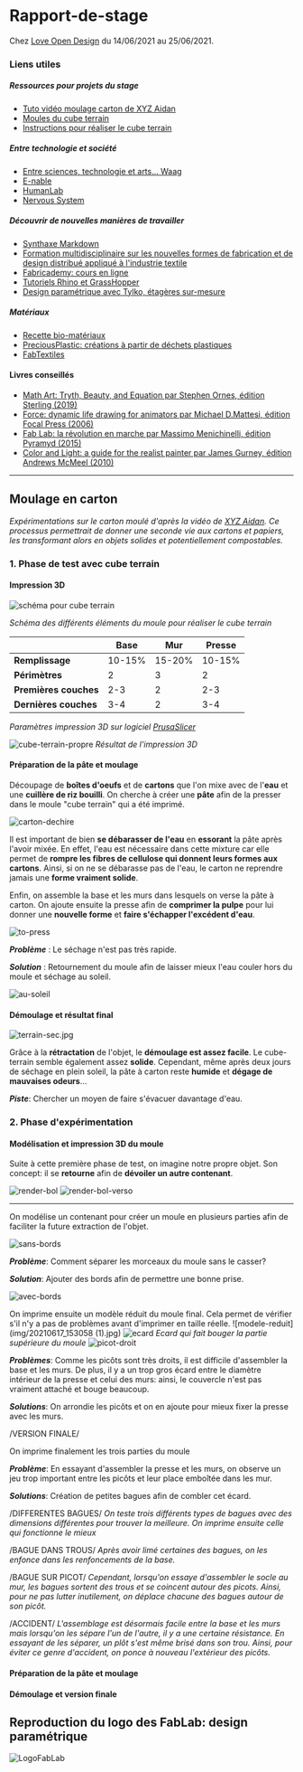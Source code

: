 # Rapport-de-stage
Chez [Love Open Design](https://love-open-design.com/) du 14/06/2021 au 25/06/2021.

### Liens utiles
##### Ressources pour projets du stage
- [Tuto vidéo moulage carton de XYZ Aidan](https://www.youtube.com/watch?v=0ItPfhx3ulw)
- [Moules du cube terrain](https://www.thingiverse.com/thing:3912997)
- [Instructions pour réaliser le cube terrain](https://www.instructables.com/Recycle-Cardboard-Into-Anything-With-3D-Printing/)

##### Entre technologie et société
- [Entre sciences, technologie et arts... Waag](https://waag.org/)
- [E-nable](https://e-nable.fr/)
- [HumanLab](https://myhumankit.org/) 
- [Nervous System](https://n-e-r-v-o-u-s.com/index.php)

##### Découvrir de nouvelles manières de travailler
- [Synthaxe Markdown](https://www.markdownguide.org/cheat-sheet)
- [Formation multidisciplinaire sur les nouvelles formes de fabrication et de design distribué appliqué à l'industrie textile](https://textile-academy.org/)
- [Fabricademy: cours en ligne](https://vimeo.com/showcase/7626171)
- [Tutoriels Rhino et GrassHopper](https://class.textile-academy.org/tutorials/)
- [Design paramétrique avec Tylko, étagères sur-mesure](https://tylko.com/fr/)

##### Matériaux
- [Recette bio-matériaux](https://drive.google.com/file/d/1Lm147nvWkxxmPf5Oh2wU5a8eonpqHCVc/view)
- [PreciousPlastic: créations à partir de déchets plastiques](https://preciousplastic.com/index.html)
- [FabTextiles](http://fabtextiles.org/)

#### Livres conseillés
- [Math Art: Tryth, Beauty, and Equation par Stephen Ornes, édition Sterling (2019)](https://www.goodreads.com/book/show/41739506-math-art)
- [Force: dynamic life drawing for animators par Michael D.Mattesi, édition Focal Press (2006)](https://www.amazon.fr/Force-Dynamic-Life-Drawing-Animators/dp/0240808452)
- [Fab Lab: la révolution en marche par Massimo Menichinelli, édition Pyramyd (2015)](https://www.amazon.fr/Fab-Lab-r%C3%A9volution-est-marche/dp/2350173410)
- [Color and Light: a guide for the realist painter par James Gurney, édition Andrews McMeel (2010)](https://www.amazon.fr/Color-Light-Guide-Realist-Painter/dp/0740797719)

---

## Moulage en carton
*Expérimentations sur le carton moulé d'après la vidéo de [XYZ Aidan](https://www.youtube.com/watch?v=0ItPfhx3ulw). Ce processus permettrait de donner une seconde vie aux cartons et papiers, les transformant alors en objets solides et potentiellement compostables.*

### 1. Phase de test avec cube terrain

#### Impression 3D


![schéma pour cube terrain](img/schéma-de-fonctionnement.png)

*Schéma des différents éléments du moule pour réaliser le cube terrain*


|  | Base | Mur | Presse |
| --- | --- | --- | --- |
| **Remplissage** | 10-15% | 15-20% | 10-15% |
| **Périmètres** | 2 | 3 | 2 |
| **Premières couches** | 2-3 | 2 | 2-3|
| **Dernières couches** | 3-4 | 2 | 3-4|

*Paramètres impression 3D sur logiciel [PrusaSlicer](https://www.prusa3d.com/prusaslicer/)*

![cube-terrain-propre](img/cube-terrain-propre.jpg)
*Résultat de l'impression 3D*

#### Préparation de la pâte et moulage 

Découpage de **boîtes d'oeufs** et de **cartons** que l'on mixe avec de l'**eau** et une **cuillère de riz bouilli**. On cherche à créer une **pâte** afin de la presser dans le moule "cube terrain" qui a été imprimé.

![carton-dechire](img/carton-dechire.jpg)

Il est important de bien **se débarasser de l'eau** en **essorant** la pâte après l'avoir mixée. En effet, l'eau est nécessaire dans cette mixture car elle permet de **rompre les fibres de cellulose qui donnent leurs formes aux cartons**. Ainsi, si on ne se débarasse pas de l'eau, le carton ne reprendre jamais une **forme vraiment solide**.

Enfin, on assemble la base et les murs dans lesquels on verse la pâte à carton. On ajoute ensuite la presse afin de **comprimer la pulpe** pour lui donner une **nouvelle forme** et **faire s'échapper l'excédent d'eau**.

![to-press](img/to-press.jpg)

***Problème*** : Le séchage n'est pas très rapide. 

***Solution*** : Retournement du moule afin de laisser mieux l'eau couler hors du moule et séchage au soleil.

![au-soleil](img/au-soleil.jpg)

#### Démoulage et résultat final

![terrain-sec.jpg](img/terrain-sec.jpg)

Grâce à la **rétractation** de l'objet, le **démoulage est assez facile**. Le cube-terrain semble également assez **solide**. Cependant, même après deux jours de séchage en plein soleil, la pâte à carton reste **humide** et **dégage de mauvaises odeurs**...

***Piste***: Chercher un moyen de faire s'évacuer davantage d'eau.

### 2. Phase d'expérimentation

#### Modélisation et impression 3D du moule

Suite à cette première phase de test, on imagine notre propre objet. Son concept: il se **retourne** afin de **dévoiler un autre contenant**.

![render-bol](img/render-bol.png)
![render-bol-verso](img/render-bol-verso.png)

---

On modélise un contenant pour créer un moule en plusieurs parties afin de faciliter la future extraction de l'objet.

![sans-bords](img/essai1.png)

***Problème***: Comment séparer les morceaux du moule sans le casser?

***Solution***: Ajouter des bords afin de permettre une bonne prise.

![avec-bords](img/avec-bord.png)

On imprime ensuite un modèle réduit du moule final. Cela permet de vérifier s'il n'y a pas de problèmes avant d'imprimer en taille réelle.
![modele-reduit](img/20210617_153058 (1).jpg)
![ecard](img/droite-gauche.png)
*Ecard qui fait bouger la partie supérieure du moule*
![picot-droit](img/picots.png)

***Problèmes***: Comme les picôts sont très droits, il est difficile d'assembler la base et les murs. De plus, il y a un trop gros écard entre le diamètre intérieur de la presse et celui des murs: ainsi, le couvercle n'est pas vraiment attaché et bouge beaucoup.

***Solutions***: On arrondie les picôts et on en ajoute pour mieux fixer la presse avec les murs.

/VERSION FINALE/

On imprime finalement les trois parties du moule

***Problème***: En essayant d'assembler la presse et les murs, on observe un jeu trop important entre les picôts et leur place emboîtée dans les mur.

***Solutions***: Création de petites bagues afin de combler cet écard.

/DIFFERENTES BAGUES/
*On teste trois différents types de bagues avec des dimensions différentes pour trouver la meilleure. On imprime ensuite celle qui fonctionne le mieux*

/BAGUE DANS TROUS/
*Après avoir limé certaines des bagues, on les enfonce dans les renfoncements de la base.*

/BAGUE SUR PICOT/
*Cependant, lorsqu'on essaye d'assembler le socle au mur, les bagues sortent des trous et se coincent autour des picots. Ainsi, pour ne pas lutter inutilement, on déplace chacune des bagues autour de son picôt.*

/ACCIDENT/
*L'assemblage est désormais facile entre la base et les murs mais lorsqu'on les sépare l'un de l'autre, il y a une certaine résistance. En essayant de les séparer, un plôt s'est même brisé dans son trou. Ainsi, pour éviter ce genre d'accident, on ponce à nouveau l'extérieur des picôts.*

#### Préparation de la pâte et moulage

#### Démoulage et version finale

## Reproduction du logo des FabLab: design paramétrique

![LogoFabLab](img/Fab_Lab_logo.svg.png)



